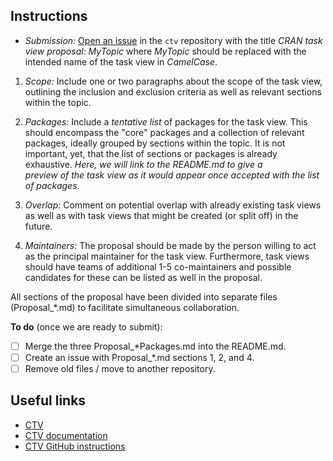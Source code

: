 ## Instructions

* _Submission:_ [Open an issue](https://github.com/cran-task-views/ctv/issues) in the `ctv` repository with the title
   _CRAN task view proposal: MyTopic_ where _MyTopic_ should be replaced with the intended name of the task view in
   _CamelCase_.

1. _Scope:_ Include one or two paragraphs about the scope of the task view, outlining the inclusion and exclusion criteria
  as well as relevant sections within the topic.
  
2. _Packages:_ Include a _tentative list_ of packages for the task view. This should encompass the "core" packages
  and a collection of relevant packages, ideally grouped by sections within the topic. It is not important, yet,
  that the list of sections or packages is already exhaustive. *Here, we will link to the README.md to give a  
  preview of the task view as it would appear once accepted with the list of packages*.
  
3. _Overlap:_ Comment on potential overlap with already existing task views as well as with task views that might be
  created (or split off) in the future.
  
4. _Maintainers:_ The proposal should be made by the person willing to act as the principal maintainer for the task view.
  Furthermore, task views should have teams of additional 1-5 co-maintainers and possible candidates for these can be listed
  as well in the proposal.

   
All sections of the proposal have been divided into separate files (Proposal_*.md) to facilitate simultaneous collaboration. 

**To do** (once we are ready to submit): 

- [ ] Merge the three Proposal_*Packages.md into the README.md.
- [ ] Create an issue with Proposal_*.md sections 1, 2, and 4.
- [ ] Remove old files / move to another repository.

## Useful links

* [CTV](https://cran.r-project.org/web/views/)
* [CTV documentation](https://cran.r-project.org/web/packages/ctv/vignettes/ctv-howto.html)
* [CTV GitHub instructions](https://github.com/cran-task-views/ctv/blob/main/Proposal.md)
